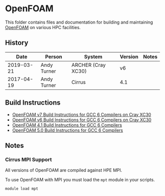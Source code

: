 OpenFOAM
========

This folder contains files and documentation for building and maintaining
[OpenFOAM](http://www.openfoam.org) on various HPC facilities.

History
-------

Date | Person | System | Version | Notes
---- | -------|--------|---------|------
2019-03-21 | Andy Turner | ARCHER (Cray XC30) | v6 | 
2017-04-19 | Andy Turner | Cirrus | 4.1 | 

Build Instructions
------------------

* [OpenFOAM v7 Build Instructions for GCC 6 Compilers on Cray XC30](build_openfoam_7_CrayXC_gcc6.md)
* [OpenFOAM v6 Build Instructions for GCC 6 Compilers on Cray XC30](build_openfoam_6_CrayXC_gcc6.md)
* [OpenFOAM 4.1 Build Instructions for GCC 6 Compilers](build_openfoam_4.1_gcc6.md)
* [OpenFOAM 5.0 Build Instructions for GCC 6 Compilers](build_openfoam_5.0_gcc6.md)

Notes
-----

### Cirrus MPI Support

All versions of OpenFOAM are compiled against HPE MPI.

To use OpenFOAM with MPI you must load the `mpt` module in your scripts.

```bash
module load mpt
```


